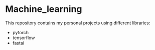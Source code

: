 # Machine_learning

This repository contains my personal projects using different libraries:

* pytorch
* tensorflow
* fastai

